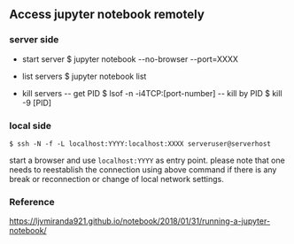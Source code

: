 ## Access jupyter notebook remotely

### server side

- start server
    $ jupyter notebook --no-browser --port=XXXX
    
- list servers
    $ jupyter notebook list

- kill servers
-- get PID
    $ lsof -n -i4TCP:[port-number]
-- kill by PID
    $ kill -9 [PID]

### local side
    $ ssh -N -f -L localhost:YYYY:localhost:XXXX serveruser@serverhost
start a browser and use `localhost:YYYY` as entry point. please note that one needs to reestablish the connection using above command if there is any break or reconnection or change of local network settings.

### Reference
https://ljvmiranda921.github.io/notebook/2018/01/31/running-a-jupyter-notebook/
